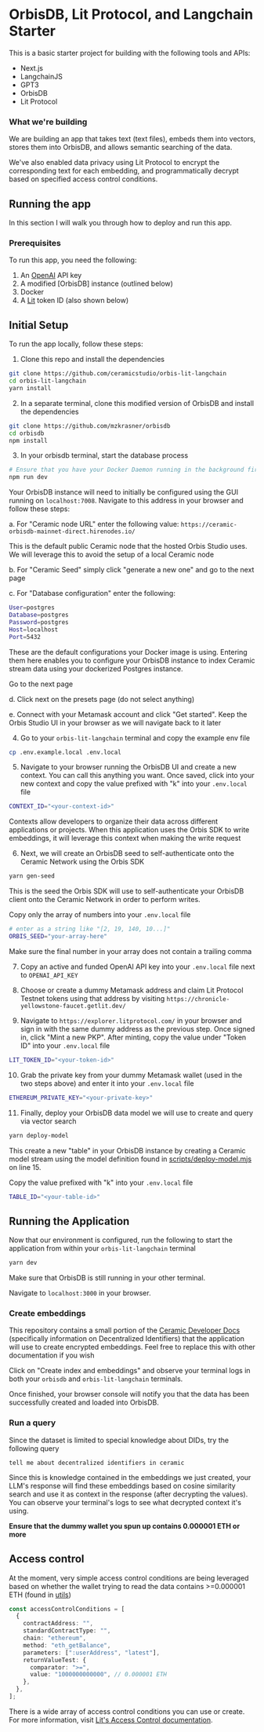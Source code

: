 # OrbisDB, Lit Protocol, and Langchain Starter

This is a basic starter project for building with the following tools and APIs:

- Next.js
- LangchainJS
- GPT3
- OrbisDB
- Lit Protocol

### What we're building

We are building an app that takes text (text files), embeds them into vectors, stores them into OrbisDB, and allows semantic searching of the data.

We've also enabled data privacy using Lit Protocol to encrypt the corresponding text for each embedding, and programmatically decrypt based on specified access control conditions.

## Running the app

In this section I will walk you through how to deploy and run this app.

### Prerequisites

To run this app, you need the following:

1. An [OpenAI](https://platform.openai.com/) API key
2. A modified [OrbisDB] instance (outlined below)
3. Docker
4. A [Lit](https://www.litprotocol.com/) token ID (also shown below)

## Initial Setup

To run the app locally, follow these steps:

1. Clone this repo and install the dependencies

```sh
git clone https://github.com/ceramicstudio/orbis-lit-langchain
cd orbis-lit-langchain
yarn install
```

2. In a separate terminal, clone this modified version of OrbisDB and install the dependencies

```sh
git clone https://github.com/mzkrasner/orbisdb
cd orbisdb
npm install
```

3. In your orbisdb terminal, start the database process

```sh
# Ensure that you have your Docker Daemon running in the background first
npm run dev
```

Your OrbisDB instance will need to initially be configured using the GUI running on `localhost:7008`. Navigate to this address in your browser and follow these steps:

a. For "Ceramic node URL" enter the following value: `https://ceramic-orbisdb-mainnet-direct.hirenodes.io/`

This is the default public Ceramic node that the hosted Orbis Studio uses. We will leverage this to avoid the setup of a local Ceramic node

b. For "Ceramic Seed" simply click "generate a new one" and go to the next page

c. For "Database configuration" enter the following:

```sh
User=postgres
Database=postgres
Password=postgres
Host=localhost
Port=5432
```

These are the default configurations your Docker image is using. Entering them here enables you to configure your OrbisDB instance to index Ceramic stream data using your dockerized Postgres instance.

Go to the next page

d. Click next on the presets page (do not select anything)

e. Connect with your Metamask account and click "Get started". Keep the Orbis Studio UI in your browser as we will navigate back to it later

4. Go to your `orbis-lit-langchain` terminal and copy the example env file

```sh
cp .env.example.local .env.local
```

5. Navigate to your browser running the OrbisDB UI and create a new context. You can call this anything you want. Once saved, click into your new context and copy the value prefixed with "k" into your `.env.local` file

```sh
CONTEXT_ID="<your-context-id>"
```

Contexts allow developers to organize their data across different applications or projects. When this application uses the Orbis SDK to write embeddings, it will leverage this context when making the write request

6. Next, we will create an OrbisDB seed to self-authenticate onto the Ceramic Network using the Orbis SDK

```sh
yarn gen-seed
```

This is the seed the Orbis SDK will use to self-authenticate your OrbisDB client onto the Ceramic Network in order to perform writes.

Copy only the array of numbers into your `.env.local` file

```sh
# enter as a string like "[2, 19, 140, 10...]"
ORBIS_SEED="your-array-here"
```

Make sure the final number in your array does not contain a trailing comma

7. Copy an active and funded OpenAI API key into your `.env.local` file next to `OPENAI_API_KEY`

8. Choose or create a dummy Metamask address and claim Lit Protocol Testnet tokens using that address by visiting `https://chronicle-yellowstone-faucet.getlit.dev/`

9. Navigate to `https://explorer.litprotocol.com/` in your browser and sign in with the same dummy address as the previous step. Once signed in, click "Mint a new PKP". After minting, copy the value under "Token ID" into your `.env.local` file

```sh
LIT_TOKEN_ID="<your-token-id>"
```

10. Grab the private key from your dummy Metamask wallet (used in the two steps above) and enter it into your `.env.local` file

```sh
ETHEREUM_PRIVATE_KEY="<your-private-key>"
```

11. Finally, deploy your OrbisDB data model we will use to create and query via vector search

```sh
yarn deploy-model
```

This create a new "table" in your OrbisDB instance by creating a Ceramic model stream using the model definition found in [scripts/deploy-model.mjs](./scripts/deploy-model.mjs) on line 15.

Copy the value prefixed with "k" into your `.env.local` file

```sh
TABLE_ID="<your-table-id>"
```

## Running the Application

Now that our environment is configured, run the following to start the application from within your `orbis-lit-langchain` terminal

```sh
yarn dev
```

Make sure that OrbisDB is still running in your other terminal.

Navigate to `localhost:3000` in your browser. 

### Create embeddings

This repository contains a small portion of the [Ceramic Developer Docs](https://developers.ceramic.network/) (specifically information on Decentralized Identifiers) that the application will use to create encrypted embeddings. Feel free to replace this with other documentation if you wish

Click on "Create index and embeddings" and observe your terminal logs in both your `orbisdb` and `orbis-lit-langchain` terminals. 

Once finished, your browser console will notify you that the data has been successfully created and loaded into OrbisDB.

### Run a query 

Since the dataset is limited to special knowledge about DIDs, try the following query

`tell me about decentralized identifiers in ceramic`

Since this is knowledge contained in the embeddings we just created, your LLM's response will find these embeddings based on cosine similarity search and use it as context in the response (after decrypting the values). You can observe your terminal's logs to see what decrypted context it's using.

**Ensure that the dummy wallet you spun up contains 0.000001 ETH or more**

## Access control

At the moment, very simple access control conditions are being leveraged based on whether the wallet trying to read the data contains >=0.000001 ETH (found in [utils](./utils.ts))

```typescript
const accessControlConditions = [
  {
    contractAddress: "",
    standardContractType: "",
    chain: "ethereum",
    method: "eth_getBalance",
    parameters: [":userAddress", "latest"],
    returnValueTest: {
      comparator: ">=",
      value: "1000000000000", // 0.000001 ETH
    },
  },
];
```

There is a wide array of access control conditions you can use or create. For more information, visit [Lit's Access Control documentation](https://developer.litprotocol.com/sdk/access-control/intro).